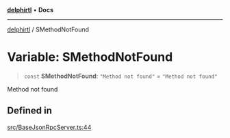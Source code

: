 [**delphirtl**](../README.md) • **Docs**

***

[delphirtl](../globals.md) / SMethodNotFound

# Variable: SMethodNotFound

> `const` **SMethodNotFound**: `"Method not found"` = `"Method not found"`

Method not found

## Defined in

[src/BaseJsonRpcServer.ts:44](https://github.com/chuacw/delphirtl/blob/1a0a3e89a2d0f0bb95b58dc274ba81b7da57ba8c/src/BaseJsonRpcServer.ts#L44)
